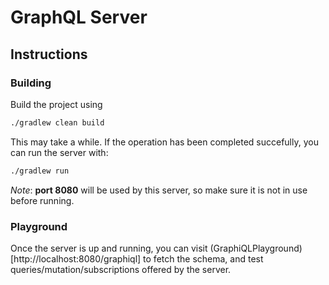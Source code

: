 # GraphQL Server
## Instructions
### Building
Build the project using

```bash
./gradlew clean build
```

This may take a while. If the operation has been completed succefully, you
can run the server with:
```bash
./gradlew run
```
*Note*: **port 8080** will be used by this server, so make sure it is not in use
before running.

### Playground
Once the server is up and running, you can visit
(GraphiQLPlayground)[http://localhost:8080/graphiql] to fetch the schema, and
test queries/mutation/subscriptions offered by the server.


